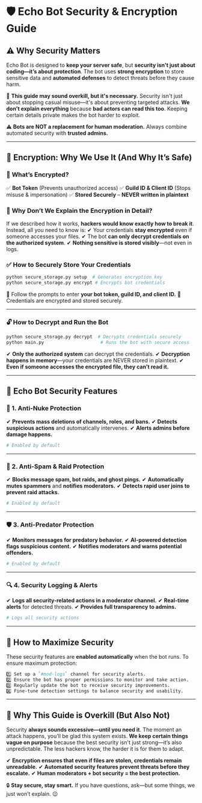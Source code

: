 # 🛡 Echo Bot Security & Encryption Guide

## ⚠️ Why Security Matters
Echo Bot is designed to **keep your server safe**, but **security isn't just about coding—it’s about protection**. The bot uses **strong encryption** to store sensitive data and **automated defenses** to detect threats before they cause harm.

🔹 **This guide may sound overkill, but it's necessary.** Security isn't just about stopping casual misuse—it's about preventing targeted attacks. **We don’t explain everything** because **bad actors can read this too**. Keeping certain details private makes the bot harder to exploit.

⚠ **Bots are NOT a replacement for human moderation.** Always combine automated security with **trusted admins.**

---

## 🔐 Encryption: Why We Use It (And Why It’s Safe)
### 🔹 **What’s Encrypted?**
✅ **Bot Token** (Prevents unauthorized access)
✅ **Guild ID & Client ID** (Stops misuse & impersonation)
✅ **Stored Securely** – **NEVER written in plaintext**

### 🔹 **Why Don’t We Explain the Encryption in Detail?**
If we described how it works, **hackers would know exactly how to break it**. Instead, all you need to know is:
✔ Your credentials **stay encrypted** even if someone accesses your files.
✔ The bot **can only decrypt credentials on the authorized system**.
✔ **Nothing sensitive is stored visibly**—not even in logs.

### ✅ **How to Securely Store Your Credentials**
```bash
python secure_storage.py setup  # Generates encryption key
python secure_storage.py encrypt # Encrypts bot credentials
```
🔹 Follow the prompts to enter **your bot token, guild ID, and client ID.**
🔹 Credentials are encrypted and stored securely.

---

### 🔓 **How to Decrypt and Run the Bot**
```bash
python secure_storage.py decrypt  # Decrypts credentials securely
python main.py                     # Runs the bot with secure access
```
✔ **Only the authorized system** can decrypt the credentials.
✔ **Decryption happens in memory**—your credentials are NEVER stored in plaintext.
✔ **Even if someone accesses the encrypted file, they can’t read it.**

---

## 🚨 Echo Bot Security Features
### 🛑 1. Anti-Nuke Protection
✔ **Prevents mass deletions of channels, roles, and bans.**
✔ **Detects suspicious actions** and automatically intervenes.
✔ **Alerts admins before damage happens.**

```bash
# Enabled by default
```

---

### 🚨 2. Anti-Spam & Raid Protection
✔ **Blocks message spam, bot raids, and ghost pings.**
✔ **Automatically mutes spammers** and **notifies moderators.**
✔ **Detects rapid user joins to prevent raid attacks.**

```bash
# Enabled by default
```

---

### 🛡 3. Anti-Predator Protection
✔ **Monitors messages for predatory behavior.**
✔ **AI-powered detection flags suspicious content.**
✔ **Notifies moderators and warns potential offenders.**

```bash
# Enabled by default
```

---

### 🔍 4. Security Logging & Alerts
✔ **Logs all security-related actions in a moderator channel.**
✔ **Real-time alerts** for detected threats.
✔ **Provides full transparency to admins.**

```bash
# Logs all security actions
```

---

## 🔧 How to Maximize Security
These security features are **enabled automatically** when the bot runs. To ensure maximum protection:
```bash
1️⃣ Set up a `#mod-logs` channel for security alerts.
2️⃣ Ensure the bot has proper permissions to monitor and take action.
3️⃣ Regularly update the bot to receive security improvements.
4️⃣ Fine-tune detection settings to balance security and usability.
```

---

## 🚀 Why This Guide is Overkill (But Also Not)
Security **always sounds excessive—until you need it**. The moment an attack happens, you’ll be glad this system exists. **We keep certain things vague on purpose** because the best security isn't just strong—it’s also unpredictable. The less hackers know, the harder it is for them to adapt.

✔ **Encryption ensures that even if files are stolen, credentials remain unreadable.**
✔ **Automated security features prevent threats before they escalate.**
✔ **Human moderators + bot security = the best protection.**

🔒 **Stay secure, stay smart.** If you have questions, ask—but some things, we just won’t explain. 😉
